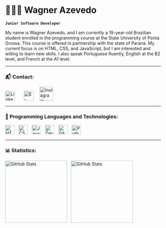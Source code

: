 # 🧑🏻‍💻 Wagner Azevedo

**`Junior Software Developer`**

My name is Wagner Azevedo, and I am currently a 19-year-old Brazilian student enrolled in the programming course at the State University of Ponta Grossa. This course is offered in partnership with the state of Paraná. My current focus is on HTML, CSS, and JavaScript, but I am interested and willing to learn new skills. I also speak Portuguese fluently, English at the B2 level, and French at the A1 level.

---

### 📬 Contact:

<p align="left">
    <a href="https://www.linkedin.com/in/wagner-azevedo-9209b4301/"><img width="32px" alt="LinkedIn" title="LinkedIn" src="https://logospng.org/download/linkedin/logo-linkedin-icon-4096.png"/></a>
  &#8287;&#8287;&#8287;&#8287;&#8287;
    </a>
    <a href="https://mail.google.com/mail/u/0/?hl=pt-BR#inbox?compose=CllgCJlHnMcdxcmhJLfcthVQKndqCBXHhtJMfwckhQVjrmRPmpDwVpBNKlvMBCNrfNcZDCqTMqV"><img width="32px" alt="E-mail" title="E-mail" src="https://upload.wikimedia.org/wikipedia/commons/thumb/7/7e/Gmail_icon_(2020).svg/1024px-Gmail_icon_(2020).svg.png?20201210105308"/></a>
  &#8287;&#8287;&#8287;
    </a>
    <a href="https://mail.google.com/mail/u/0/?hl=pt-BR#inbox?compose=CllgCJlHnMcdxcmhJLfcthVQKndqCBXHhtJMfwckhQVjrmRPmpDwVpBNKlvMBCNrfNcZDCqTMqV"><img width="45px" alt="Instagram" title="Instagram" src="https://freepngimg.com/download/logo/69813-instagram-logo-computer-royalty-free-icons-free-download-png-hq.png"/></a>
  &#8287;&#8287;&#8287;&#8287;
    </a>
</p>

---

### 🤖 Programming Languages and Technologies:

<img 
    align="left" 
    alt="HTML"
    title="HTML" 
    width="30px" 
    style="padding-right: 10px;" 
    src="https://cdn.jsdelivr.net/gh/devicons/devicon@latest/icons/html5/html5-original.svg" 
/>
<img 
    align="left" 
    alt="CSS" 
    title="CSS"
    width="30px" 
    style="padding-right: 10px;" 
    src="https://cdn.jsdelivr.net/gh/devicons/devicon@latest/icons/css3/css3-original.svg" 
/>
<img 
    align="left" 
    alt="JavaScript" 
    title="JavaScript"
    width="30px" 
    style="padding-right: 10px;" 
    src="https://cdn.jsdelivr.net/gh/devicons/devicon@latest/icons/javascript/javascript-original.svg" 
/>
<img 
    align="left" 
    alt="Dart"
    title="Dart" 
    width="30px" 
    style="padding-right: 10px;" 
    src="https://uxwing.com/wp-content/themes/uxwing/download/brands-and-social-media/dart-programming-language-icon.png" 
/>
<img 
    align="left" 
    alt="Git" 
    title="Git"
    width="30px" 
    style="padding-right: 10px;" 
    src="https://cdn.jsdelivr.net/gh/devicons/devicon@latest/icons/git/git-original.svg" 
/>
<img 
    align="left" 
    alt="Python" 
    title="Python"
    width="30px" 
    style="padding-right: 10px;" 
    src="https://cdn.jsdelivr.net/gh/devicons/devicon@latest/icons/python/python-original.svg" 
/>

<br/>
<br/>
<hr/>

### 📊 Statistics:

<p>
  <img 
    align="left" 
    alt="GitHub Stats" 
    height="200" 
    style="padding-right: 10px;" 
    src="https://github-readme-stats.vercel.app/api?username=azevedowagner&show_icons=true&theme=tokyonight" 
  />

<img 
      align="left" 
      alt="GitHub Stats" 
      height="200" 
      src="https://github-readme-stats.vercel.app/api/top-langs/?username=azevedowagner&theme=tokyonight&layout=compact&langs_count=10" 
  />

</p>
